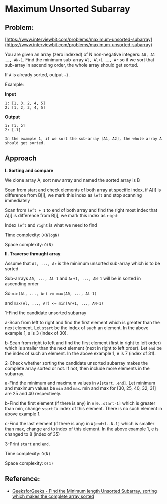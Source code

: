 # Maximum Unsorted Subarray

## Problem:
[https://www.interviewbit.com/problems/maximum-unsorted-subarray](https://www.interviewbit.com/problems/maximum-unsorted-subarray)

You are given an array (zero indexed) of N non-negative integers: `A0, A1 ,…, AN-1`.
Find the minimum sub-array `Al, Al+1 ,…, Ar` so if we sort that sub-array in ascending order, the whole array should get sorted.

If `A` is already sorted, output `-1`.

Example:

**Input**
```
1: [1, 3, 2, 4, 5]
2: [1, 2, 3, 4, 5]
```

**Output**
```
1: [1, 2]
2: [-1]

In the example 1, if we sort the sub-array [A1, A2], the whole array A should get sorted.
```

## Approach

**I. Sorting and compare**

We clone array A, sort new array and named the sorted array is B

Scan from start and check elements of both array at specific index, if A[i] is difference from B[i], we mark this index as `left` and stop scanning immediately

Scan from `left + 1` to end of both array and find the right most index that A[i] is difference from B[i], we mark this index as `right`

Index `left` and `right` is what we need to find

Time complexity: `O(NlogN)`

Space complexity: `O(N)`

**II. Traverse throught array**

Assume that `Al, ..., Ar` is the minimum unsorted sub-array which is to be sorted

Sub-arrays `A0, ..., Al-1` and `Ar+1, ..., AN-1` will be in sorted in ascending order

So `min(Al, ..., Ar) >= max(A0, ..., Al-1)`

and `max(Al, ..., Ar) <= min(Ar+1, ..., AN-1)`

1-Find the candidate unsorted subarray 

a-Scan from left to right and find the first element which is greater than the next element. Let `start` be the index of such an element. In the above example 1, s is 3 (index of 30).

b-Scan from right to left and find the first element (first in right to left order) which is smaller than the next element (next in right to left order). Let `end` be the index of such an element. In the above example 1, e is 7 (index of 31).

2-Check whether sorting the candidate unsorted subarray makes the complete array sorted or not. If not, then include more elements in the subarray.

a-Find the minimum and maximum values in `A[start..end]`. Let minimum and maximum values be `min` and `max`. min and max for [30, 25, 40, 32, 31] are 25 and 40 respectively.

b-Find the first element (if there is any) in `A[0..start-1]` which is greater than min, change `start` to index of this element. There is no such element in above example 1.

c-Find the last element (if there is any) in `A[end+1..N-1]` which is smaller than max, change `end` to index of this element. In the above example 1, e is changed to 8 (index of 35)

3-Print `start` and `end`.

Time complexity: `O(N)`

Space complexity: `O(1)`

## Reference:

* [GeeksforGeeks - Find the Minimum length Unsorted Subarray, sorting which makes the complete array sorted](https://www.geeksforgeeks.org/minimum-length-unsorted-subarray-sorting-which-makes-the-complete-array-sorted)

